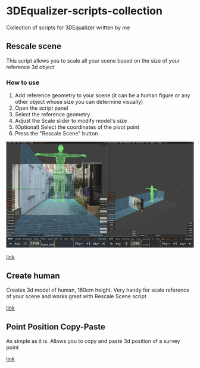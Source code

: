 # 3DEqualizer-scripts-collection

Collection of scripts for 3DEqualizer written by me

## Rescale scene

This script allows you to scale all your scene based on the size of your reference 3d object

### How to use

1. Add reference geometry to your scene (it can be a human figure or any other object whose size you can determine visually)
2. Open the script panel
3. Select the reference geometry
4. Adjust the Scale slider to modify model's size
5. (Optional) Select the coordinates of the pivot point
6. Press the "Rescale Scene" button

![gif](https://github.com/YaroslavYushk/3DEqualizer-scripts-collection/blob/main/Media/Rescale_scene.gif)

[link](https://github.com/YaroslavYushk/3DEqualizer-scripts-collection/blob/main/Scripts/Recale_scene.py)

## Create human

Creates 3d model of human, 180cm height. Very handy for scale reference of your scene and works great with Rescale Scene script

[link](https://github.com/YaroslavYushk/3DEqualizer-scripts-collection/blob/main/Scripts/Create_human.py)

## Point Position Copy-Paste

As simple as it is. Allows you to copy and paste 3d position of a survey point

[link](https://github.com/YaroslavYushk/3DEqualizer-scripts-collection/blob/main/Scripts/Point_Position_Copy-Paste.py)

